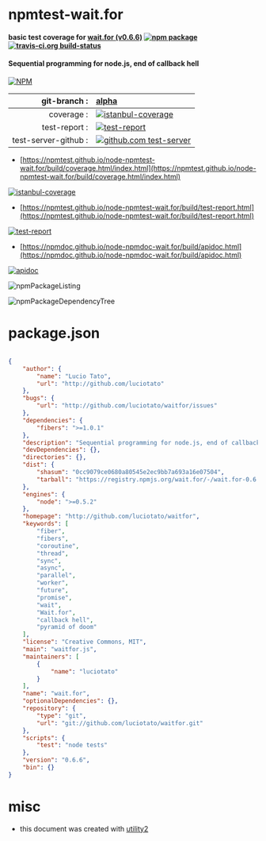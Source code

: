 # npmtest-wait.for

#### basic test coverage for  [wait.for (v0.6.6)](http://github.com/luciotato/waitfor)  [![npm package](https://img.shields.io/npm/v/npmtest-wait.for.svg?style=flat-square)](https://www.npmjs.org/package/npmtest-wait.for) [![travis-ci.org build-status](https://api.travis-ci.org/npmtest/node-npmtest-wait.for.svg)](https://travis-ci.org/npmtest/node-npmtest-wait.for)

#### Sequential programming for node.js, end of callback hell

[![NPM](https://nodei.co/npm/wait.for.png?downloads=true&downloadRank=true&stars=true)](https://www.npmjs.com/package/wait.for)

| git-branch : | [alpha](https://github.com/npmtest/node-npmtest-wait.for/tree/alpha)|
|--:|:--|
| coverage : | [![istanbul-coverage](https://npmtest.github.io/node-npmtest-wait.for/build/coverage.badge.svg)](https://npmtest.github.io/node-npmtest-wait.for/build/coverage.html/index.html)|
| test-report : | [![test-report](https://npmtest.github.io/node-npmtest-wait.for/build/test-report.badge.svg)](https://npmtest.github.io/node-npmtest-wait.for/build/test-report.html)|
| test-server-github : | [![github.com test-server](https://npmtest.github.io/node-npmtest-wait.for/GitHub-Mark-32px.png)](https://npmtest.github.io/node-npmtest-wait.for/build/app/index.html) | | build-artifacts : | [![build-artifacts](https://npmtest.github.io/node-npmtest-wait.for/glyphicons_144_folder_open.png)](https://github.com/npmtest/node-npmtest-wait.for/tree/gh-pages/build)|

- [https://npmtest.github.io/node-npmtest-wait.for/build/coverage.html/index.html](https://npmtest.github.io/node-npmtest-wait.for/build/coverage.html/index.html)

[![istanbul-coverage](https://npmtest.github.io/node-npmtest-wait.for/build/screenCapture.buildCi.browser.%252Ftmp%252Fbuild%252Fcoverage.lib.html.png)](https://npmtest.github.io/node-npmtest-wait.for/build/coverage.html/index.html)

- [https://npmtest.github.io/node-npmtest-wait.for/build/test-report.html](https://npmtest.github.io/node-npmtest-wait.for/build/test-report.html)

[![test-report](https://npmtest.github.io/node-npmtest-wait.for/build/screenCapture.buildCi.browser.%252Ftmp%252Fbuild%252Ftest-report.html.png)](https://npmtest.github.io/node-npmtest-wait.for/build/test-report.html)

- [https://npmdoc.github.io/node-npmdoc-wait.for/build/apidoc.html](https://npmdoc.github.io/node-npmdoc-wait.for/build/apidoc.html)

[![apidoc](https://npmdoc.github.io/node-npmdoc-wait.for/build/screenCapture.buildCi.browser.%252Ftmp%252Fbuild%252Fapidoc.html.png)](https://npmdoc.github.io/node-npmdoc-wait.for/build/apidoc.html)

![npmPackageListing](https://npmtest.github.io/node-npmtest-wait.for/build/screenCapture.npmPackageListing.svg)

![npmPackageDependencyTree](https://npmtest.github.io/node-npmtest-wait.for/build/screenCapture.npmPackageDependencyTree.svg)



# package.json

```json

{
    "author": {
        "name": "Lucio Tato",
        "url": "http://github.com/luciotato"
    },
    "bugs": {
        "url": "http://github.com/luciotato/waitfor/issues"
    },
    "dependencies": {
        "fibers": ">=1.0.1"
    },
    "description": "Sequential programming for node.js, end of callback hell",
    "devDependencies": {},
    "directories": {},
    "dist": {
        "shasum": "0cc9079ce0680a80545e2ec9bb7a693a16e07504",
        "tarball": "https://registry.npmjs.org/wait.for/-/wait.for-0.6.6.tgz"
    },
    "engines": {
        "node": ">=0.5.2"
    },
    "homepage": "http://github.com/luciotato/waitfor",
    "keywords": [
        "fiber",
        "fibers",
        "coroutine",
        "thread",
        "sync",
        "async",
        "parallel",
        "worker",
        "future",
        "promise",
        "wait",
        "Wait.for",
        "callback hell",
        "pyramid of doom"
    ],
    "license": "Creative Commons, MIT",
    "main": "waitfor.js",
    "maintainers": [
        {
            "name": "luciotato"
        }
    ],
    "name": "wait.for",
    "optionalDependencies": {},
    "repository": {
        "type": "git",
        "url": "git://github.com/luciotato/waitfor.git"
    },
    "scripts": {
        "test": "node tests"
    },
    "version": "0.6.6",
    "bin": {}
}
```



# misc
- this document was created with [utility2](https://github.com/kaizhu256/node-utility2)
